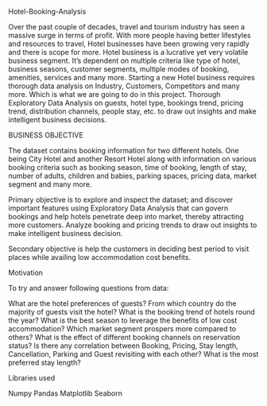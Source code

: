 Hotel-Booking-Analysis

Over the past couple of decades, travel and tourism industry has seen a massive surge in terms of profit. With more people having better lifestyles and resources to travel, Hotel businesses have been growing very rapidly and there is scope for more. Hotel business is a lucrative yet very volatile business segment. It’s dependent on multiple criteria like type of hotel, business seasons, customer segments, multiple modes of booking, amenities, services and many more. Starting a new Hotel business requires thorough data analysis on Industry, Customers, Competitors and many more. Which is what we are going to do in this project. Thorough Exploratory Data Analysis on guests, hotel type, bookings trend, pricing trend, distribution channels, people stay, etc. to draw out insights and make intelligent business decisions.

BUSINESS OBJECTIVE

The dataset contains booking information for two different hotels. One being City Hotel and another Resort Hotel along with information on various booking criteria such as booking season, time of booking, length of stay, number of adults, children and babies, parking spaces, pricing data, market segment and many more.

Primary objective is to explore and inspect the dataset; and discover important features using Exploratory Data Analysis that can govern bookings and help hotels penetrate deep into market, thereby attracting more customers. Analyze booking and pricing trends to draw out insights to make intelligent business decision.

Secondary objective is help the customers in deciding best period to visit places while availing low accommodation cost benefits.

Motivation

To try and answer following questions from data:

What are the hotel preferences of guests?
From which country do the majority of guests visit the hotel?
What is the booking trend of hotels round the year?
What is the best season to leverage the benefits of low cost accommodation?
Which market segment prospers more compared to others?
What is the effect of different booking channels on reservation status?
Is there any correlation between Booking, Pricing, Stay length, Cancellation, Parking and Guest revisiting with each other?
What is the most preferred stay length?

Libraries used

Numpy
Pandas
Matplotlib
Seaborn
